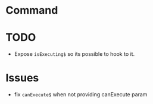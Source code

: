 # Command

# TODO
 - Expose `isExecuting$` so its possible to hook to it.

# Issues
 - fix `canExecute$` when not providing canExecute param